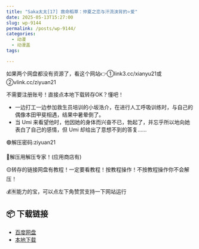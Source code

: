 ```yaml
---
title: "Saka太太[17] 救命稻草：仲夏之恋与汗流浃背的⭐爱"
date: 2025-05-13T15:27:00
slug: wp-9144
permalink: /posts/wp-9144/
categories:
  - 动漫
  - 动漫盖
tags:

---
```


如果两个网盘都没有资源了，看这个网站👉①link3.cc/xianyu21或②vlink.cc/ziyuan21

不需要注册账号！直接点本地下载转存OK？懂吧！

*   一边打工一边参加救生员培训的小坂浩介，在进行人工呼吸训练时，与自己的偶像本田甲斐相遇，结果中暑晕倒了。
*   当 Umi 来看望他时，他因她的身体而兴奋不已，勃起了，并忘乎所以地向她表白了自己的感情，但 Umi 却给出了意想不到的答复……

🟢解压密码:ziyuan21

🔵解压用解压专家！(应用商店有)

🟡转存的链接网盘有教程！一定要看教程！按教程操作！不按教程操作你不会解压！

💰🈶能力的宝，可以点左下角赞赏支持一下网站运行

## 📦 下载链接
- [百度网盘](https://blziyuan21.com/pay-download/9144?key=aa2caa2d35&down_id=0)
- [本地下载](https://blziyuan21.com/pay-download/9144?key=aa2caa2d35&down_id=1)

